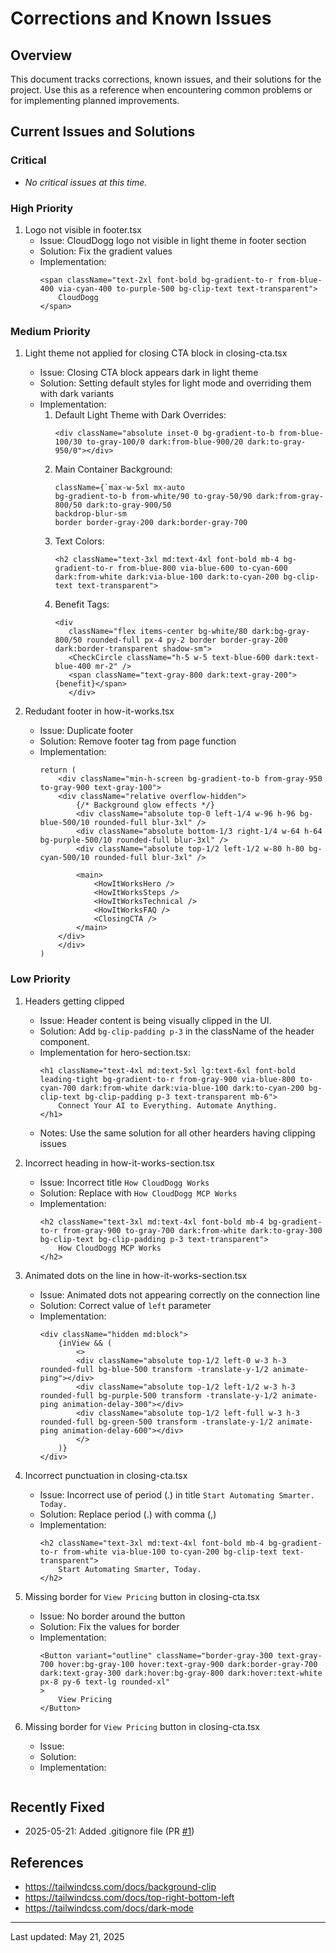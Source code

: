 # Corrections and Known Issues

## Overview
This document tracks corrections, known issues, and their solutions for the project. Use this as a reference when encountering common problems or for implementing planned improvements.

## Current Issues and Solutions

### Critical
- *No critical issues at this time.*

### High Priority
1. Logo not visible in footer.tsx
    - Issue: CloudDogg logo not visible in light theme in footer section
    - Solution: Fix the gradient values
    - Implementation:
        ```tsx
        <span className="text-2xl font-bold bg-gradient-to-r from-blue-400 via-cyan-400 to-purple-500 bg-clip-text text-transparent">
            CloudDogg
        </span>
        ```

### Medium Priority
1. Light theme not applied for closing CTA block in closing-cta.tsx
    - Issue: Closing CTA block appears dark in light theme 
    - Solution: Setting default styles for light mode and overriding them with dark variants
    - Implementation:
      1. Default Light Theme with Dark Overrides:
            ```tsx
            <div className="absolute inset-0 bg-gradient-to-b from-blue-100/30 to-gray-100/0 dark:from-blue-900/20 dark:to-gray-950/0"></div>
            ```
      2. Main Container Background:
            ```tsx
            className={`max-w-5xl mx-auto 
            bg-gradient-to-b from-white/90 to-gray-50/90 dark:from-gray-800/50 dark:to-gray-900/50
            backdrop-blur-sm 
            border border-gray-200 dark:border-gray-700
            ```
       3. Text Colors:
             ```tsx
             <h2 className="text-3xl md:text-4xl font-bold mb-4 bg-gradient-to-r from-blue-800 via-blue-600 to-cyan-600 dark:from-white dark:via-blue-100 dark:to-cyan-200 bg-clip-text text-transparent">
             ```
       4. Benefit Tags:
             ```tsx
             <div 
                className="flex items-center bg-white/80 dark:bg-gray-800/50 rounded-full px-4 py-2 border border-gray-200 dark:border-transparent shadow-sm">
                <CheckCircle className="h-5 w-5 text-blue-600 dark:text-blue-400 mr-2" />
                <span className="text-gray-800 dark:text-gray-200">{benefit}</span>
                </div>
             ```           

2. Redudant footer in how-it-works.tsx
    - Issue: Duplicate footer
    - Solution: Remove footer tag from page function
    - Implementation:
        ```tsx
        return (
            <div className="min-h-screen bg-gradient-to-b from-gray-950 to-gray-900 text-gray-100">
            <div className="relative overflow-hidden">
                {/* Background glow effects */}
                <div className="absolute top-0 left-1/4 w-96 h-96 bg-blue-500/10 rounded-full blur-3xl" />
                <div className="absolute bottom-1/3 right-1/4 w-64 h-64 bg-purple-500/10 rounded-full blur-3xl" />
                <div className="absolute top-1/2 left-1/2 w-80 h-80 bg-cyan-500/10 rounded-full blur-3xl" />

                <main>
                    <HowItWorksHero />
                    <HowItWorksSteps />
                    <HowItWorksTechnical />
                    <HowItWorksFAQ />
                    <ClosingCTA />
                </main>
            </div>
            </div>
        )
        ```                    

### Low Priority
1. Headers getting clipped
    - Issue: Header content is being visually clipped in the UI.
    - Solution: Add `bg-clip-padding p-3` in the className of the header component.
    - Implementation for hero-section.tsx:
        ```tsx
        <h1 className="text-4xl md:text-5xl lg:text-6xl font-bold leading-tight bg-gradient-to-r from-gray-900 via-blue-800 to-cyan-700 dark:from-white dark:via-blue-100 dark:to-cyan-200 bg-clip-text bg-clip-padding p-3 text-transparent mb-6">
            Connect Your AI to Everything. Automate Anything.
        </h1>
        ```
    - Notes: Use the same solution for all other hearders having clipping issues    

2. Incorrect heading in how-it-works-section.tsx
    - Issue: Incorrect title `How CloudDogg Works`
    - Solution: Replace with `How CloudDogg MCP Works`
    - Implementation:
        ```tsx
        <h2 className="text-3xl md:text-4xl font-bold mb-4 bg-gradient-to-r from-gray-900 to-gray-700 dark:from-white dark:to-gray-300 bg-clip-text bg-clip-padding p-3 text-transparent">
            How CloudDogg MCP Works
        </h2>
        ```   
3. Animated dots on the line in how-it-works-section.tsx
    - Issue: Animated dots not appearing correctly on the connection line
    - Solution: Correct value of `left` parameter
    - Implementation: 
        ```tsx
        <div className="hidden md:block">
            {inView && (
                <>
                <div className="absolute top-1/2 left-0 w-3 h-3 rounded-full bg-blue-500 transform -translate-y-1/2 animate-ping"></div>
                <div className="absolute top-1/2 left-1/2 w-3 h-3 rounded-full bg-purple-500 transform -translate-y-1/2 animate-ping animation-delay-300"></div>
                <div className="absolute top-1/2 left-full w-3 h-3 rounded-full bg-green-500 transform -translate-y-1/2 animate-ping animation-delay-600"></div>
                </>
            )}
        </div>
        ```                   

4. Incorrect punctuation in closing-cta.tsx
    - Issue: Incorrect use of period (.) in title `Start Automating Smarter. Today.`
    - Solution: Replace period (.) with comma (,)
    - Implementation:
        ```tsx
        <h2 className="text-3xl md:text-4xl font-bold mb-4 bg-gradient-to-r from-white via-blue-100 to-cyan-200 bg-clip-text text-transparent">
            Start Automating Smarter, Today.
        </h2>
        ```

5. Missing border for `View Pricing` button in closing-cta.tsx
    - Issue: No border around the button
    - Solution: Fix the values for border
    - Implementation:
        ```tsx
        <Button variant="outline" className="border-gray-300 text-gray-700 hover:bg-gray-100 hover:text-gray-900 dark:border-gray-700 dark:text-gray-300 dark:hover:bg-gray-800 dark:hover:text-white px-8 py-6 text-lg rounded-xl"
        >
            View Pricing
        </Button>
        ```

6. Missing border for `View Pricing` button in closing-cta.tsx
    - Issue:
    - Solution:
    - Implementation:
        ```tsx
        ```
        
      

## Recently Fixed
- 2025-05-21: Added .gitignore file (PR [#1](https://github.com/mdixon47/clouddogg_mcp/pull/1))

## References
- https://tailwindcss.com/docs/background-clip
- https://tailwindcss.com/docs/top-right-bottom-left
- https://tailwindcss.com/docs/dark-mode

---
Last updated: May 21, 2025